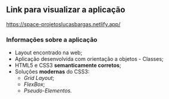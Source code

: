 ## Link para visualizar a aplicação
<https://space-projetoslucasbargas.netlify.app/>

### Informações sobre a aplicação
* Layout encontrado na web; 
* Aplicação desenvolvida com orientação a objetos - Classes;
* HTML5 e CSS3 **semanticamente corretos**;
* Soluções **modernas** do CSS3: 
    * *Grid Layout*;
    * *FlexBox*;
    * *Pseudo-Elementos.*